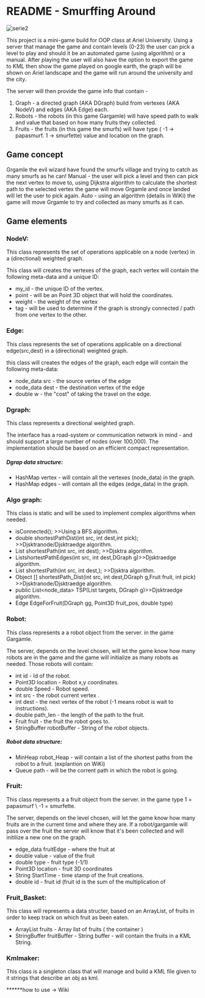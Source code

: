 
# README - Smurffing Around


![serie2](https://user-images.githubusercontent.com/57361655/72688652-0ce4e900-3b12-11ea-8b74-95966ec6b379.jpg)

This project is a mini-game build for OOP class at Ariel University.
Using a server that manage the game and contain levels (0-23) the user can pick a level to play and should it be an automated game (using algorithm) or a manual.
After playing the user will also have the option to export the game to KML then show the game played on google earth, the graph will be shown on Ariel landscape and the game will run around the university and the city.


The server will then provide the game info that contain -
1. Graph - a directed graph (AKA DGraph) build from vertexes (AKA NodeV) and edges (AKA Edge) each.  
2. Robots - the robots (in this game Gargamle) will have speed path to walk and value that based on how many fruits they collected.
3. Fruits - the fruits (in this game the smurfs) will have type ( -1 -> papasmurf. 1 -> smurfette) value and location on the graph.


## Game concept
Grgamle the evil wizard have found the smurfs village and trying to catch as many smurfs as he can! 
Manual - the user will pick a level and then can pick the next vertex to move to, using Dijkstra algorithm to calculate the shortest path to the selected vertex the game will move Grgamle and once landed will let the user to pick again.
Auto - using an algorithm (details in WiKi) the game will move Grgamle to try and collected as many smurfs as it can.

## Game elements

### NodeV:
This class represents the set of operations applicable on a 
 node (vertex) in a (directional) weighted graph.
 
This class will creates the vertexes of the graph, each vertex will contain the following meta-data and a unique ID:

* my_id  -  the unique ID of the vertex.
* point  - will be an Point 3D object that will hold the coordinates.
* weight -  the weight of the vertex
* tag  - will be used to determine if  the graph is strongly connected / path from one vertex to the other.

### Edge:
This class represents the set of operations applicable on a 
directional edge(src,dest) in a (directional) weighted graph.

this class will creates the edges of the graph, each edge will contain the following meta-data: 

* node_data src  - the source vertex of the edge
* node_data dest - the destination vertex of the edge
* double w - the "cost" of taking the travel on the edge.


### Dgraph: 
This class represents a directional weighted graph.

The interface has a road-system or communication network in mind - and should support a large number of nodes (over 100,000).
The implementation should be based on an efficient compact representation.

##### Dgrap data structure:
 * HashMap vertex - will contain all the vertexes (node_data) in the graph.
 * HashMap edges - will contain all the edges (edge_data) in the graph.

### Algo graph: 

This class is static and will be used to implement complex algorithms when needed.


 * isConnected(); >>Using a BFS algorithm.
 * double shortestPathDist(int src, int dest,int pick); >>Djsktranode/Djsktraedge algorithm. 
 * List<Node> shortestPath(int src, int dest); >>Djsktra algorithm.
 *  List<Edge>shortestPathEdges(int src, int dest,DGraph g)>>Djsktraedge algorithm.
 * List<Node> shortestPath(int src, int dest,); >>Djsktra algorithm.
 * Object [] shortestPath_Dist(int src, int dest,DGraph g,Fruit fruit, int pick) >>Djsktranode/Djsktraedge algorithm. 
 *  public List<node_data> TSP(List<Integer> targets, DGraph g)>>Djsktraedge algorithm.
 * Edge EdgeForFruit(DGraph gg, Point3D fruit_pos, double type)


### Robot: 
This class represents a a robot object from the server. in the game Gargamle.

The server, depends on the level chosen, will let the game know how many robots are in the game and the game will initialize as many robots as needed.
Those robots will contain:

*   int id -  Id of the robot.
*	Point3D location - Robot x,y coordinates.
*	double 	Speed - Robot speed. 
*	int 	src - the robot current vertex .
*	int 	dest - the next vertex of the robot (-1 means robot is wait to instructions).
*	double path_len - the length of the path to the fruit. 
*	Fruit fruit - the fruit the robot goes to.
*	StringBuffer robotBuffer - String of the robot objects. 

##### Robot data structure:
*	MinHeap robot_Heap - will contain a list of the shortest paths from the robot to a fruit. (explantion on WiKi)
* Queue<Edge> path - will be the corrent path in which the robot is going.

### Fruit:
This class represents a a fruit object from the server. in the game type 1 = papasmurf  \ -1 = smurfette.

The server, depends on the level chosen, will let the game know how many fruits are in the current time and where they are.
If a robot/gargamle will pass over the fruit the server will know that it's been collected and will initilize a new one on the graph.

* edge_data fruitEdge - where the fruit at 
*	double value - value of the fruit
*	double type - fruit type (-1/1)
*	Point3D 	location - fruit 3D coordinates
*	String 	StartTime - time stamp of the fruit creations.
*	double id - fruit id (fruit id is the sum of the multiplication of 

### Fruit_Basket:
This class will represents a data structer, based on an ArrayList, of fruits in order to keep track on which fruit as been eaten.

* ArrayList <Fruit> fruits - Array list of fruits ( the container )  
*	StringBuffer fruitBuffer  - String buffer - will contain the fruits in a KML String. 

### Kmlmaker:
This class is a singleton class that will manage and build a KML file given to it strings that describe an obj as kml.

******how to use -> Wiki


